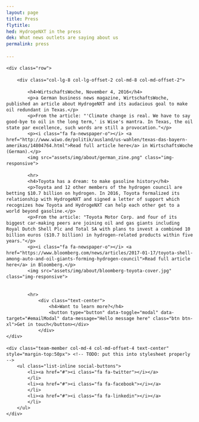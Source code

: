 ```yaml
---
layout: page
title: Press
flytitle: 
hed: HydrogeNXT in the press
dek: What news outlets are saying about us
permalink: press

---
```

<!-- SMAG displays recent posts   -->

<div class="container">

	<div class="row">

		<div class="col-lg-8 col-lg-offset-2 col-md-8 col-md-offset-2">
			
			<h4>WirtschaftsWoche, November 4, 2016</h4>
			<p>a German business news magazine, WirtschaftsWoche, published an article about HydrogeNXT and its audacious goal to make oil redundant in Texas.</p>
			<p>From the article: "'Climate change is real. We have to say good-bye to oil in the long term,' is Wise's mantra. In Texas, the oil state par excellence, such words are still a provocation."</p>
			<p><i class="fa fa-newspaper-o"></i> <a href="http://www.wiwo.de/politik/ausland/us-wahlen/texas-das-bayern-amerikas/14804764.html">Read full article here</a> in WirtschaftsWoche (German).</p>
			<img src="assets/img/about/german_zine.png" class="img-responsive">
			 
			<hr>	
			<h4>Toyota has a dream: to make gasoline history</h4>
			<p>Toyota and 12 other members of the hydrogen council are betting $10.7 billion on hydrogen. In 2016, Toyota formalized its relationship with HydrogeNXT and signed a letter of support which recognizes how Toyota and HydrogeNXT can help each other get to a world beyond gasoline.</p>
			<p>From the article: "Toyota Motor Corp. and four of its biggest car-making peers are joining oil and gas giants including Royal Dutch Shell Plc and Total SA with plans to invest a combined 10 billion euros ($10.7 billion) in hydrogen-related products within five years."</p>
			<p><i class="fa fa-newspaper-o"></i> <a href="https://www.bloomberg.com/news/articles/2017-01-17/toyota-shell-among-auto-and-oil-giants-forming-hydrogen-council">Read full article here</a> in Bloomberg.</p>
			<img src="assets/img/about/bloomberg-toyota-cover.jpg" class="img-responsive">
			

			<hr>
				<div class="text-center">			
					<h4>Want to learn more?</h4>
					<button type="button" data-toggle="modal" data-target="#emailModal" data-message="Hello message here" class="btn btn-xl">Get in touch</button></div>
				</div>
	</div>

	<div class="team-member col-md-4 col-md-offset-4 text-center" style="margin-top:50px"> <!-- TODO: put this into stylesheet properly -->
		<ul class="list-inline social-buttons">
			<li><a href="#"><i class="fa fa-twitter"></i></a>
			</li>
			<li><a href="#"><i class="fa fa-facebook"></i></a>
			</li>
			<li><a href="#"><i class="fa fa-linkedin"></i></a>
			</li>
		</ul>
	</div>
</div>
	




